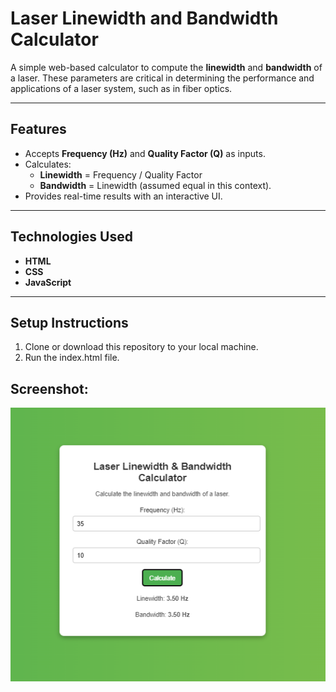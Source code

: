 # Laser Linewidth and Bandwidth Calculator

A simple web-based calculator to compute the **linewidth** and **bandwidth** of a laser. These parameters are critical in determining the performance and applications of a laser system, such as in fiber optics.

---

## Features
- Accepts **Frequency (Hz)** and **Quality Factor (Q)** as inputs.
- Calculates:
  - **Linewidth** = Frequency / Quality Factor
  - **Bandwidth** = Linewidth (assumed equal in this context).
- Provides real-time results with an interactive UI.

---

## Technologies Used
- **HTML**
- **CSS**
- **JavaScript**

---

## Setup Instructions

1. Clone or download this repository to your local machine.
2. Run the index.html file.

## Screenshot:
  
   ![image](/Calculators/Laser-Linewidth-And-Bandwidth-Calculator/assets/image.png)

  